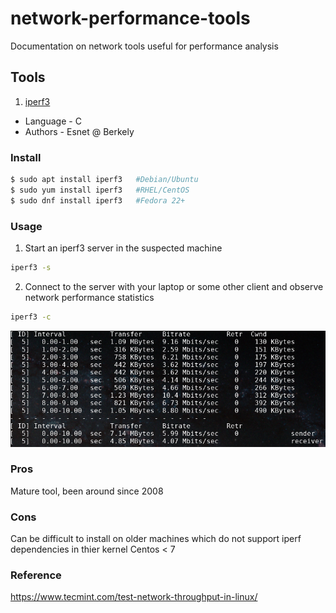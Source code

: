 # network-performance-tools
Documentation on network tools useful for performance analysis

## Tools 

1. [iperf3](https://github.com/esnet/iperf)
* Language - C
* Authors - Esnet @ Berkely

### Install

```Bash
$ sudo apt install iperf3	#Debian/Ubuntu
$ sudo yum install iperf3	#RHEL/CentOS
$ sudo dnf install iperf3	#Fedora 22+ 
```

### Usage

1. Start an iperf3 server in the suspected machine 

```Bash
iperf3 -s
```

2. Connect to the server with your laptop or some other client and observe network performance statistics

```Bash
iperf3 -c 
```

![iperf](https://github.com/peterlamar/network-performance-tools/blob/master/img/iperf3.png)

### Pros
Mature tool, been around since 2008
### Cons 
Can be difficult to install on older machines which do not support iperf dependencies in thier kernel Centos < 7

### Reference

https://www.tecmint.com/test-network-throughput-in-linux/
